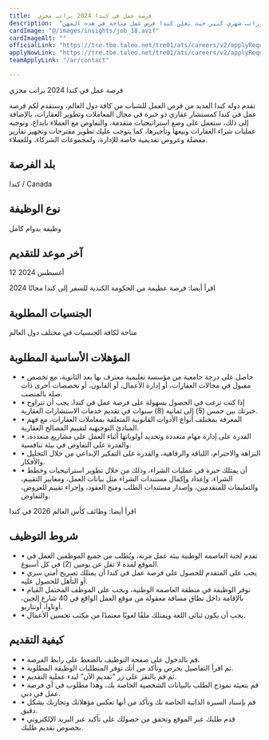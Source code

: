 ```yaml
---
title:  فرصة عمل في كندا 2024 براتب مجزي 
description:  "فرصة ذهبية من الحكومة الكندية للسفر إلى كندا وراتب شهري كبير حيث تعلن كندا فرص عمل متاحة في هذه المهن" 
cardImage: "@/images/insights/job_18.avif" 
cardImageAlt: "" 
officialLink: "https://tre.tbe.taleo.net/tre01/ats/careers/v2/applyRequisition%3Forg=DNQV4N%26#038;cws=37%26#038;rid=623" 
applyNowLink: "https://tre.tbe.taleo.net/tre01/ats/careers/v2/applyRequisition%3Forg=DNQV4N%26#038;cws=37%26#038;rid=623" 
teamApplyLink: "/ar/contact"

---
```


فرصة عمل في كندا 2024 براتب مجزي

تقدم دولة كندا العديد من فرص العمل للشباب من كافة دول العالم، وسنقدم لكم فرصة عمل في كندا كمستشار عقاري ذو خبرة في مجال المعاملات وتطوير العقارات، بالإضافة إلى ذلك، ستعمل على وضع استراتيجيات متقدمة، والتفاوض مع العملاء بابداع، وتوجيه عمليات شراء العقارات وبيعها وتأجيرها، كما يتوجب عليك تطوير مقترحات وتجهيز تقارير مفصلة وعروض تقديمية خاصة للإدارة، ولمجموعات الشركاء، وللعملاء.

## بلد الفرصة

كندا / Canada

## نوع الوظيفة

وظيفة بدوام كامل

## آخر موعد للتقديم

12 أغسطس 2024

اقرأ أيضا: فرصة عظيمة من الحكومة الكندية للسفر إلى كندا مجانًا 2024

## الجنسيات المطلوبة

متاحة لكافة الجنسيات في مختلف دول العالم

## المؤهلات الأساسية المطلوبة

- • حاصل على درجة جامعية من مؤسسة تعليمية معترف بها بعد الثانوية، مع تخصص مقبول في مجالات العقارات، أو إدارة الأعمال، أو القانون، أو تخصصات أخرى ذات صلة بالمنصب.
- • إذا كنت ترغب في الحصول بسهولة على فرصة عمل في كندا، يجب أن تتراوح خبرتك بين خمس (5) إلى ثمانية (8) سنوات في تقديم خدمات الاستشارات العقارية.
- • المعرفة بمختلف أنواع الأدوات القانونية المتعلقة بمعاملات العقارات، مع فهم المبادئ التوجيهية لتقييم المصالح العقارية.
- • القدرة على إدارة مهام متعددة وتحديد أولوياتها أثناء العمل على مشاريع متعددة، والقدرة على التفاوض في بيئة تنافسية.
- • النزاهة والاحترام، اللباقة والرفاهية، والقدرة على التفكير الإبداعي من خلال التحليل والأفكار.
- • أن يمتلك خبرة في عمليات الشراء، وذلك من خلال تطوير استراتيجيات وخطط الشراء، وإعداد وإكمال مستندات الشراء مثل بيانات العمل، ومعايير التقييم، والتعليمات للمتقدمين، وإصدار مستندات الطلب ومنح العقود، وإجراء تقييم للعروض، والتفاوض.

اقرأ أيضا: وظائف كأس العالم 2026 في كندا

## شروط التوظيف

- • تقدم لجنة العاصمة الوطنية بيئة عمل مرنة، ويُطلب من جميع الموظفين العمل في الموقع لمدة لا تقل عن يومين (2) في كل أسبوع.
- • يجب على المتقدم للحصول على فرصة عمل في كندا أن يمتلك تصريح أمني سري أو التأهل للحصول عليه.
- • توفر الوظيفة في منطقة العاصمة الوطنية، ويجب على الموظف المحتمل القيام بالإقامة داخل نطاق مسافة معقولة من موقع العمل الواقع في 40 شارع إلجين، أوتاوا، أونتاريو.
- • يجب أن يكون ثنائي اللغة ويمتلك ملفًا لغويًا معتمدًا من مكتب تحسين الأعمال.

## كيفية التقديم

- • قم بالدخول على صفحة التوظيف بالضغط على رابط الفرصة.
- • ثم اقرأ التفاصيل بحرص وتأكد من أنك توفر المتطلبات الوظيفة المطلوبة.
- • ثم قم بالنقر على زر “تقديم الآن” لبدء عملية التقديم.
- • قم بتعبئة نموذج الطلب بالبيانات الشخصية الخاصة بك، وهذا مطلوب في أي فرصة عمل في دبي.
- • قم بإسناد السيرة الذاتية الخاصة بك وتأكد من أنها تعكس مؤهلاتك وتجاربك بشكل دقيق.
- • قدم طلبك عبر الموقع وتحقق من حصولك على تأكيد عبر البريد الإلكتروني بخصوص تقديم طلبك.

